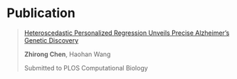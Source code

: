 # Publication

> [Heteroscedastic Personalized Regression Unveils Precise Alzheimer’s Genetic Discovery](https://rong-hash.github.io/hetpr)
>
> **Zhirong Chen**, Haohan Wang
>
> Submitted to PLOS Computational Biology


